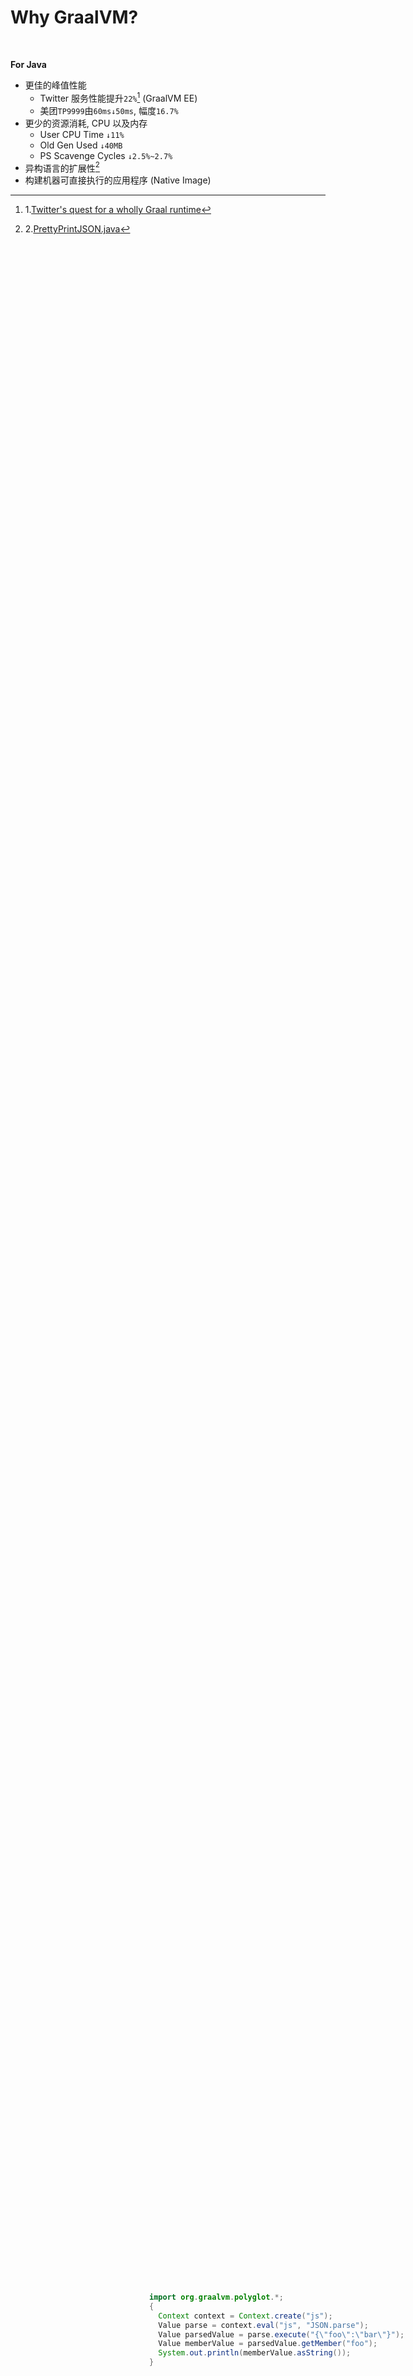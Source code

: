# Why GraalVM?

&nbsp;

**For Java**

- 更佳的峰值性能
  - Twitter 服务性能提升`22%`[^1] (GraalVM EE)
  - 美团`TP9999`由`60ms↓50ms`, 幅度`16.7%`
- 更少的资源消耗, CPU 以及内存
  - User CPU Time `↓11%`
  - Old Gen Used `↓40MB`
  - PS Scavenge Cycles `↓2.5%~2.7%`
- 异构语言的扩展性[^2]
- 构建机器可直接执行的应用程序 (Native Image)

<div class="polyglot-example" v-click="1">

```java {all|3|4|5|all}
import org.graalvm.polyglot.*;
{
  Context context = Context.create("js");
  Value parse = context.eval("js", "JSON.parse");
  Value parsedValue = parse.execute("{\"foo\":\"bar\"}");
  Value memberValue = parsedValue.getMember("foo");
  System.out.println(memberValue.asString());
}
``` 

</div>

[^1]: 1.[Twitter's quest for a wholly Graal runtime](https://www.youtube.com/watch?v=pR5NDkIZBOA)
[^2]: 2.[PrettyPrintJSON.java](/example/PrettyPrintJSON.java)

<style>
  .polyglot-example {
    position: absolute;
    right: 50px;
    bottom: 120px;
    width: 460px;
  }
</style>

<!--

Twitter
- 服务性能提升了22%(GraalVM EE)
- CPU 使用率降低 11%
- 根据云服务CPU使用价格计算, $127/year per CPU core
-->
